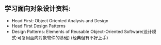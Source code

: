 ## 学习面向对象设计资料:
- Head First: Object Oriented Analysis and Design
- Head First Design Patterns
- Design Patterns: Elements of Reusable Object-Oriented Software(设计模式:可复用面向对象软件的基础) (经典但有不好上手)